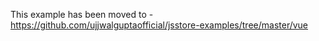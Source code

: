 This example has been moved to - https://github.com/ujjwalguptaofficial/jsstore-examples/tree/master/vue